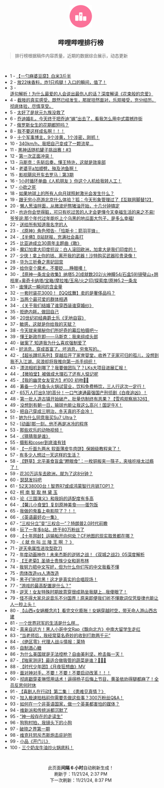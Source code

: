 <div align="center">
    <img src="./assets/icon_rank.png" alt="logo" />
    <h2>哔哩哔哩排行榜</h>
</div>

> 排行榜根据稿件内容质量，近期的数据综合展示，动态更新

<br />

<ul><li><span>1 - <a href=https://www.bilibili.com/BV1JXUHYoE54 target=_blank>【一勺麻婆豆腐】白米3斤半</a></span></li><li><span>2 - <a href=https://www.bilibili.com/BV1hYUWYEEkX target=_blank>放22味香料，炸1只鸡腿！入口的瞬间，值了！</a></span></li><li><span>3 - <a href=https://www.bilibili.com/BV1omUfYRE8F target=_blank>逐句解析！为什么最爱的人会说出最伤人的话？深度解读《花束般的恋爱》</a></span></li><li><span>4 - <a href=https://www.bilibili.com/BV1t5UrYsEEg target=_blank>截肢的真实感受。既然已经发生，那就坦然面对，乐观接受，充分经历，彻底体验，尽情享受。</a></span></li><li><span>5 - <a href=https://www.bilibili.com/BV19UUpYEEkq target=_blank>太好了是状元九族没救了</a></span></li><li><span>6 - <a href=https://www.bilibili.com/BV13Lm8YwExR target=_blank>乔迪婚礼，今天终于把乔迪“嫁”出去了，看我怎么用中式震撼炸街</a></span></li><li><span>7 - <a href=https://www.bilibili.com/BV1WeUfYvERr target=_blank>俄罗斯女生的花期都短吗？</a></span></li><li><span>8 - <a href=https://www.bilibili.com/BV1CgUWYPEBv target=_blank>我不要这样成名啊！！！</a></span></li><li><span>9 - <a href=https://www.bilibili.com/BV1oFUCYkELx target=_blank>十个军事博主，9个涉黄，1个涉密，刚抓！</a></span></li><li><span>10 - <a href=https://www.bilibili.com/BV1NeULY2EV2 target=_blank>340km/h，我把自己变成了一颗流星...</a></span></li><li><span>11 - <a href=https://www.bilibili.com/BV184SAYdELT target=_blank>黑神话随机罐子挑战赛！#3</a></span></li><li><span>12 - <a href=https://www.bilibili.com/BV1DoUfYUEUr target=_blank>第一次正面冲突！</a></span></li><li><span>13 - <a href=https://www.bilibili.com/BV1aUUrYwEF7 target=_blank>马斯克：先斩后奏，懂王特许，这就是效率部</a></span></li><li><span>14 - <a href=https://www.bilibili.com/BV1GXUsYsEf9 target=_blank>老婆平a加顺劈，殃及池鱼啊！</a></span></li><li><span>15 - <a href=https://www.bilibili.com/BV1VqSFYpE8Z target=_blank>影视飓风开车去罗马｜第3期</a></span></li><li><span>16 - <a href=https://www.bilibili.com/BV1a8UWYnEd3 target=_blank>1小时循环单曲《人机朋友 》你这个人机给我转人工！</a></span></li><li><span>17 - <a href=https://www.bilibili.com/BV1oZUhY5EDt target=_blank>小砍之死</a></span></li><li><span>18 - <a href=https://www.bilibili.com/BV1zZUWYwEyJ target=_blank>如果地球上的所有人向月球照射激光会发生什么？</a></span></li><li><span>19 - <a href=https://www.bilibili.com/BV1m6STYYEGb target=_blank>跟无穷小亮游北京什么体验？狐：今天形象管理过了【互联网脚替12】</a></span></li><li><span>20 - <a href=https://www.bilibili.com/BV1wqUfYYEwg target=_blank>懒人葱油拌面，从微波炉熬猪油开始，十几分钟搞定</a></span></li><li><span>21 - <a href=https://www.bilibili.com/BV1MyUxYSEP9 target=_blank>也许你会觉得脏，可只有吃过苦的人才会更懂今天幸福生活的来之不易!爷爷说:那个年代过年能吃上个乌黑的地瓜面大包子，是多么幸福!</a></span></li><li><span>22 - <a href=https://www.bilibili.com/BV14UUAYmExC target=_blank>送给所有知道我名字的人</a></span></li><li><span>23 - <a href=https://www.bilibili.com/BV1WgUWYNEiD target=_blank>《原神》角色预告-「恰斯卡：箭羽平锋」</a></span></li><li><span>24 - <a href=https://www.bilibili.com/BV1DkUtYZE8f target=_blank>【半佛】B站财报，充满社会毒打</a></span></li><li><span>25 - <a href=https://www.bilibili.com/BV1GKUnYgEsn target=_blank>比亚迪成立30周年主题曲《敢》</a></span></li><li><span>26 - <a href=https://www.bilibili.com/BV1HRUWYPE7G target=_blank>魔幻加拿大印度抗议：白人滚回欧洲，加拿大是我们印度的！</a></span></li><li><span>27 - <a href=https://www.bilibili.com/BV1FzUoYWEEP target=_blank>少侠！拿上你的钱、离开我的武器！沙特购买武器珍贵录像！</a></span></li><li><span>28 - <a href=https://www.bilibili.com/BV1wMUkYEEK5 target=_blank>华为三折叠之熹妃回宫</a></span></li><li><span>29 - <a href=https://www.bilibili.com/BV1D4U6Y4Eb5 target=_blank>给你变个魔术，不要眨.....睁眼噢！</a></span></li><li><span>30 - <a href=https://www.bilibili.com/BV1P6SNYREo8 target=_blank>【原神一条龙全收集】纳塔5.2(成就数202/火神瞳54/石盒59)镜璧山+翘枝崖+奥奇卡纳塔/宝箱/摩拉堆/玉帛/火之印/探索度/原神5.2一条龙</a></span></li><li><span>31 - <a href=https://www.bilibili.com/BV1FeUoYoEix target=_blank>谁懂这一瞬间的含金量</a></span></li><li><span>32 - <a href=https://www.bilibili.com/BV153UsYpEsf target=_blank>一套时装花3000！【QQ炫舞】卖的是奢侈品吗？</a></span></li><li><span>33 - <a href=https://www.bilibili.com/BV1tEUCY8Egb target=_blank>当两个最可爱的群体相遇</a></span></li><li><span>34 - <a href=https://www.bilibili.com/BV1hYUWYEEmi target=_blank>《关于我们结婚了谁穿西装谁穿婚纱》</a></span></li><li><span>35 - <a href=https://www.bilibili.com/BV1jpUvYRE9P target=_blank>拒绝内耗，做回自己</a></span></li><li><span>36 - <a href=https://www.bilibili.com/BV1RKUeY2ErL target=_blank>20世纪初经典爵士乐《无地自容》</a></span></li><li><span>37 - <a href=https://www.bilibili.com/BV1J4UzYBEaZ target=_blank>敏感，这就是你给我的天赋？</a></span></li><li><span>38 - <a href=https://www.bilibili.com/BV1bwUZYBEaM target=_blank>今天就来揭秘你们所好奇的幕后拍摄吧～</a></span></li><li><span>39 - <a href=https://www.bilibili.com/BV1yHSKYdEqp target=_blank>懂王新政在即——马斯克：我来组成头部</a></span></li><li><span>40 - <a href=https://www.bilibili.com/BV1pVUWYAE3g target=_blank>破案了,知道我为什么喜欢强制爱了</a></span></li><li><span>41 - <a href=https://www.bilibili.com/BV1RpUHY7ERQ target=_blank>好消息，穿成首富了。坏消息，穷鬼写的。</a></span></li><li><span>42 - <a href=https://www.bilibili.com/BV1WRDBY7EQN target=_blank>【超长蹲坑系列】穿越后开了家育婴堂，收养了无家可归的孤儿，没想到我不入江湖，风浪却将我推向第一杀手组织！</a></span></li><li><span>43 - <a href=https://www.bilibili.com/BV1cAU7Y1Ew7 target=_blank>漂流相机到哪了？我要做团队了？LKs大项目进展汇报！</a></span></li><li><span>44 - <a href=https://www.bilibili.com/BV1nXUHYoEZp target=_blank>【微拍堂】被做成大理石了还有人惦记呢</a></span></li><li><span>45 - <a href=https://www.bilibili.com/BV1aNUrYhEax target=_blank>【我的幽灵女友官方】#100&nbsp;初吻👻😶</a></span></li><li><span>46 - <a href=https://www.bilibili.com/BV18MUrY8EUd target=_blank>筹备一个月鱼头火锅试营业，饮料免费畅饮，三人行这次一定行！</a></span></li><li><span>47 - <a href=https://www.bilibili.com/BV15PUpYJEzv target=_blank>65万人打出9.1的高分！一口气速通最强国产刑侦剧《白夜追凶》！</a></span></li><li><span>48 - <a href=https://www.bilibili.com/BV1dMUsYsEEn target=_blank>第一批人造古镇开始破产，批量仿制终有恶果？【雪鸡观察局326】</a></span></li><li><span>49 - <a href=https://www.bilibili.com/BV1SESMYiE7e target=_blank>没想到有朝一日，输球也能让我这么高兴！国足牛X！</a></span></li><li><span>50 - <a href=https://www.bilibili.com/BV1RUUoYjEYS target=_blank>把自己穿成三明治，冬天真的不会冷！</a></span></li><li><span>51 - <a href=https://www.bilibili.com/BV18aUHY3E51 target=_blank>她为什么同意我买Su7&nbsp;Ultra？</a></span></li><li><span>52 - <a href=https://www.bilibili.com/BV14EUCY8Egr target=_blank>[动画]那一刻，他不再是冰冷的程序</a></span></li><li><span>53 - <a href=https://www.bilibili.com/BV1d4UWYpE3n target=_blank>那些欢乐的动物视频！</a></span></li><li><span>54 - <a href=https://www.bilibili.com/BV14tUfYzEjf target=_blank>《猜猜我是谁》</a></span></li><li><span>55 - <a href=https://www.bilibili.com/BV1SRUpY5EmC target=_blank>摄影和coser到底谁有钱</a></span></li><li><span>56 - <a href=https://www.bilibili.com/BV17GUbYMEBj target=_blank>【一斤面九两水&nbsp;软面薄皮牛肉饼】保姆级教程来了！</a></span></li><li><span>57 - <a href=https://www.bilibili.com/BV1DXUpY1Esn target=_blank>有多少人想过一天这样的生活？</a></span></li><li><span>58 - <a href=https://www.bilibili.com/BV1pRUZYwEet target=_blank>【野草】北平美食盲盒“瞪眼食”：一枚铜板夹一筷子，夹啥吃啥太过瘾了！</a></span></li><li><span>59 - <a href=https://www.bilibili.com/BV12cUHYaE5Q target=_blank>花30万运车去欧洲，就为了这8分钟？</a></span></li><li><span>60 - <a href=https://www.bilibili.com/BV13LUsYSEG6 target=_blank>瑟瑟发抖吧</a></span></li><li><span>61 - <a href=https://www.bilibili.com/BV1xmUxY2ERr target=_blank>52天38000台！智界R7或成鸿蒙智行月销TOP1？</a></span></li><li><span>62 - <a href=https://www.bilibili.com/BV1QpU6YFEQm target=_blank>柯&nbsp;南&nbsp;智&nbsp;取&nbsp;林&nbsp;黛&nbsp;玉</a></span></li><li><span>63 - <a href=https://www.bilibili.com/BV13LSMYzE2w target=_blank>论《三国演义》和我妈的适配度有多高</a></span></li><li><span>64 - <a href=https://www.bilibili.com/BV1cqUfYYEZt target=_blank>【馨儿小食堂】复刻原神美食——蛋包饭</a></span></li><li><span>65 - <a href=https://www.bilibili.com/BV16KU7YkEVQ target=_blank>我做的鬼畜上电影院了？！！</a></span></li><li><span>66 - <a href=https://www.bilibili.com/BV1PtmDYCExM target=_blank>《英语最好の一集》</a></span></li><li><span>67 - <a href=https://www.bilibili.com/BV16KU7YkETb target=_blank>“三权分立”变“三权合一”？特朗普2.0时代前瞻</a></span></li><li><span>68 - <a href=https://www.bilibili.com/BV1WEUrYQEs6 target=_blank>玩了一年多b站，终于80万粉丝了</a></span></li><li><span>69 - <a href=https://www.bilibili.com/BV12gSwYmEv6 target=_blank>【十年网龄】运输船开向何处？CF地图的现实取景都在哪？</a></span></li><li><span>70 - <a href=https://www.bilibili.com/BV1b8U6YxERf target=_blank>《&nbsp;就&nbsp;你&nbsp;叫&nbsp;兰&nbsp;陵&nbsp;王&nbsp;啊&nbsp;？&nbsp;》</a></span></li><li><span>71 - <a href=https://www.bilibili.com/BV1FnUZYxE4U target=_blank>逆天电属性进攻型砍刀</a></span></li><li><span>72 - <a href=https://www.bilibili.com/BV1w8UoY8E2Q target=_blank>年度动画神作！未来杰斯的逆转之战！《双城之战2》05深度解析</a></span></li><li><span>73 - <a href=https://www.bilibili.com/BV1KeScYVEcF target=_blank>【王老菊】圣骑士贵族少女和哥布林</a></span></li><li><span>74 - <a href=https://www.bilibili.com/BV1jAUsYZEt9 target=_blank>我努力把中文写好，但为什么你们写的中文我看不懂</a></span></li><li><span>75 - <a href=https://www.bilibili.com/BV1wiUfYPECq target=_blank>肉体改造vs人渣改造</a></span></li><li><span>76 - <a href=https://www.bilibili.com/BV1aeUWYmEN2 target=_blank>黑子们别尬黑！这才是真实的合唱现场！</a></span></li><li><span>77 - <a href=https://www.bilibili.com/BV1aBSFYDESV target=_blank>“游戏的最高配置是什么？”</a></span></li><li><span>78 - <a href=https://www.bilibili.com/BV1c9STY9EQY target=_blank>逆天！女友特殊时期故意穿很成熟坐我腿上…我傻眼了！</a></span></li><li><span>79 - <a href=https://www.bilibili.com/BV1FMU6Y6Euz target=_blank>怪不得大家总说音乐不分国界！原来即便我们听不懂歌词仅凭旋律也能让人一秒上头！</a></span></li><li><span>80 - <a href=https://www.bilibili.com/BV1qsSFY8EdU target=_blank>【山西×女娲概念片】看完文化膨胀！女娲穿越时空，带天命人游山西古建</a></span></li><li><span>81 - <a href=https://www.bilibili.com/BV1ERUJYmE3Y target=_blank>一个世界冠军的生活是什么样...</a></span></li><li><span>82 - <a href=https://www.bilibili.com/BV18rUxYDEb6 target=_blank>真来自远方！黑人小哥中文Rap《飘向北方》中南大留学生走红</a></span></li><li><span>83 - <a href=https://www.bilibili.com/BV1NYUfYKEGL target=_blank>“当老师后，我经常莫名奇妙的收到打款两千元”</a></span></li><li><span>84 - <a href=https://www.bilibili.com/BV16jUWYFEkY target=_blank>《绝区零》代理人战斗情报：莱特</a></span></li><li><span>85 - <a href=https://www.bilibili.com/BV1a5UsYnEoc target=_blank>自制酒心糖</a></span></li><li><span>86 - <a href=https://www.bilibili.com/BV1JRUHYxETD target=_blank>为什么美国就是无法控枪？自由美利坚，枪击每一天！</a></span></li><li><span>87 - <a href=https://www.bilibili.com/BV1Y4UHYyE2z target=_blank>【独家测评】最适合做吸管的蔬菜是谁？🥬🥬🥬</a></span></li><li><span>88 - <a href=https://www.bilibili.com/BV1XHU7YaEYv target=_blank>【时代少年团】《月夜狂想曲》MV</a></span></li><li><span>89 - <a href=https://www.bilibili.com/BV1C2UkYHE5q target=_blank>面对神对手，不要！不要！不要启动改革！！！</a></span></li><li><span>90 - <a href=https://www.bilibili.com/BV1XGUfYSEaQ target=_blank>彻底戳穿麦琳惯用话术！逼得杨子后悔上节目，黄圣依劝得腿都麻了！全员反思何时休</a></span></li><li><span>91 - <a href=https://www.bilibili.com/BV1M6STYYEjX target=_blank>【喜剧人在行动】第二集｜《患难见真情？》</a></span></li><li><span>92 - <a href=https://www.bilibili.com/BV1gpUbYhEZN target=_blank>加入极速拍档前你需要先做这些事？300万粉丝Q&amp;A！</a></span></li><li><span>93 - <a href=https://www.bilibili.com/BV1P4UoYaEV7 target=_blank>如何在一个非英语国家，做一个英美都害怕的媒体？</a></span></li><li><span>94 - <a href=https://www.bilibili.com/BV1iiUrYgEsn target=_blank>维新派和传统派都沉默了</a></span></li><li><span>95 - <a href=https://www.bilibili.com/BV12NUWYqEnN target=_blank>“神一般存在的走读生”</a></span></li><li><span>96 - <a href=https://www.bilibili.com/BV1f5UkYVEuc target=_blank>狗狗村拍，我镜头下的小狗</a></span></li><li><span>97 - <a href=https://www.bilibili.com/BV1S8U6YsENy target=_blank>破晓之界第一期</a></span></li><li><span>98 - <a href=https://www.bilibili.com/BV1VcUnYCErW target=_blank>维克托怒斥杰斯炮击庇护所</a></span></li><li><span>99 - <a href=https://www.bilibili.com/BV1VnU6YaEmp target=_blank>小品《开门儿》</a></span></li><li><span>100 - <a href=https://www.bilibili.com/BV1hLUfYmERe target=_blank>三个奶龙牛油炒火锅底料！</a></span></li></ul>

<br />

<p align=center>此页面<strong>间隔 6 小时</strong>自动刷新生成！<br>刷新于：11/21/24, 2:37 PM<br>下一次刷新：11/21/24, 8:37 PM</p>
